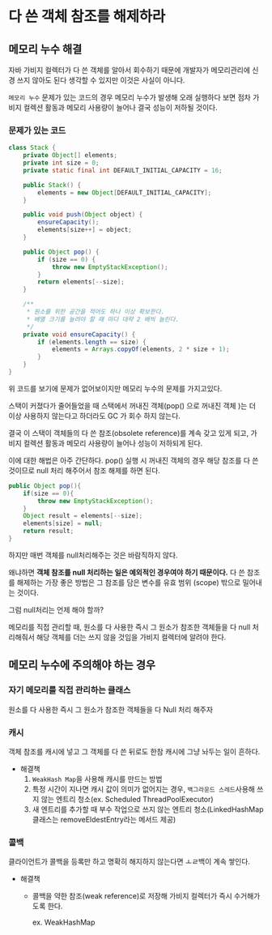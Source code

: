 # 다 쓴 객체 참조를 해제하라

## 메모리 누수 해결

자바 가비지 컬렉터가 다 쓴 객체를 알아서 회수하기 때문에 개발자가 메모리관리에 신경 쓰지 않아도 된다 생각할 수 있지만 이것은 사실이 아니다.

`메모리 누수` 문제가 있는 코드의 경우 메모리 누수가 발생해 오래 실행하다 보면 점차 가비지 컬렉션 활동과 메모리 사용량이 늘어나 결국 성능이 저하될 것이다.

### 문제가 있는 코드

```java
class Stack {
    private Object[] elements;
    private int size = 0;
    private static final int DEFAULT_INITIAL_CAPACITY = 16;

    public Stack() {
        elements = new Object[DEFAULT_INITIAL_CAPACITY];
    }

    public void push(Object object) {
        ensureCapacity();
        elements[size++] = object;
    }

    public Object pop() {
        if (size == 0) {
            throw new EmptyStackException();
        }
        return elements[--size];
    }

    /**
     * 원소를 위한 공간을 적어도 하나 이상 확보한다.
     * 배열 크기를 늘려야 할 때 마다 대략 2 배씩 늘린다.
     */
    private void ensureCapacity() {
        if (elements.length == size) {
            elements = Arrays.copyOf(elements, 2 * size + 1);
        }
    }
}
```

위 코드를 보기에 문제가 없어보이지만 메모리 누수의 문제를 가지고있다.

스택이 커졌다가 줄어들었을 때 스택에서 꺼내진 객체(pop() 으로 꺼내진 객체 )는 더 이상 사용하지 않는다고 하더라도 GC 가 회수 하지 않는다.

결국 이 스택이 객체들의 다 쓴 참조(obsolete reference)를 계속 갖고 있게 되고, 가비지 컬렉션 활동과 메모리 사용량이 늘어나 성능이 저하되게 된다.

이에 대한 해법은 아주 간단하다. pop() 실행 시 꺼내진 객체의 경우 해당 참조를 다 쓴 것이므로 null 처리 해주어서 참조 해제를 하면 된다.

```java
public Object pop(){
	if(size == 0){
		throw new EmptyStackException();
	}
	Object result = elements[--size];
	elements[size] = null;
	return result;
}
```

하지만 매번 객체를 null처리해주는 것은 바람직하지 않다.

왜냐하면 **객체 참조를 null 처리하는 일은 예외적인 경우여야 하기 때문이다.** 다 쓴 참조를 해제하는 가장 좋은 방법은 그 참조를 담은 변수를 유효 범위 (scope) 밖으로 밀어내는 것이다.

그럼 null처리는 언제 해야 할까? 

메모리를 직접 관리할 때, 원소를 다 사용한 즉시 그 원소가 참조한 객체들을 다 null 처리해줘서 해당 객체를 더는 쓰지 않을 것임을 가비지 컬렉터에 알려야 한다.

## 메모리 누수에 주의해야 하는 경우

### 자기 메모리를 직접 관리하는 클래스

원소를 다 사용한 즉시 그 원소가 참조한 객체들을 다 Null 처리 해주자

### 캐시

객체 참조를 캐시에 넣고 그 객체를 다 쓴 뒤로도 한참 캐시에 그냥 놔두는 일이 흔하다.

- 해결책
    1.  `WeakHash Map`을 사용해 캐시를 만드는 방법
    2. 특정 시간이 지나면 캐시 값이 의미가 없어지는 경우, `백그라운드 스레드`사용해 쓰지 않는 엔트리 청소(ex. Scheduled ThreadPoolExecutor)
    3. 새 엔트리를 추가할 때 부수 작업으로 쓰지 않는 엔트리 청소(LinkedHashMap 클래스는 removeEldestEntry라는 메서드 제공)

### 콜백

클라이언트가 콜백을 등록만 하고 명확히 해지하지 않는다면 ㅗㄹ백이 계속 쌓인다.

- 해결책
    - 콜백을 약한 참조(weak reference)로 저장해 가비지 컬렉터가 즉시 수거해가도록 한다.
        
        ex. WeakHashMap
